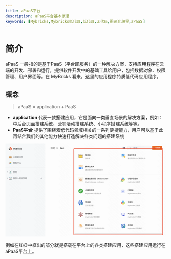 ```yaml
---
title: aPaaS平台
description: aPaaS平台基本原理
keywords: [Mybricks,Mybricks低代码,低代码,无代码,图形化编程,aPaaS]
---
```


# 简介

aPaaS 一般指的是基于PaaS（平台即服务）的一种解决方案，支持应用程序在云端的开发、部署和运行，提供软件开发中的基础工具给用户，包括数据对象、权限管理、用户界面等。在 MyBricks 看来，这里的应用程序特质低代码应用程序。

## 概念

> aPaaS = application + PaaS

- **application** 代表一款搭建应用，它是面向一类垂直场景的解决方案，例如：中后台页面搭建系统、营销活动搭建系统、小程序搭建系统等等。
- **PaaS平台** 提供了围绕着低代码领域相关的一系列便捷能力，用户可以基于此再结合我们的其他能力快速打造解决各类问题的搭建系统

![](./create-app.png)

例如在红框中框出的部分就是搭载在平台上的各类搭建应用，这些搭建应用运行在aPaaS平台上。